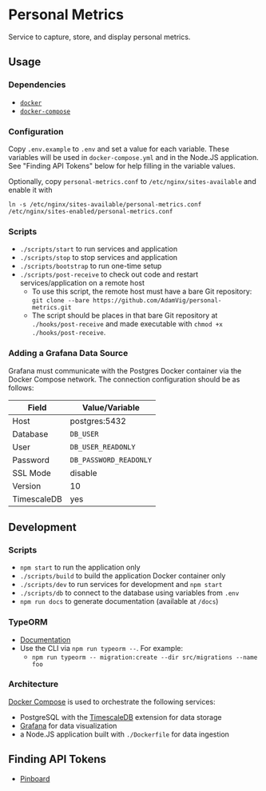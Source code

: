 # Personal Metrics

Service to capture, store, and display personal metrics.

## Usage

### Dependencies

- [`docker`](https://docs.docker.com/install/)
- [`docker-compose`](https://docs.docker.com/compose/install/)

### Configuration

Copy `.env.example` to `.env` and set a value for each variable. These variables will be used in `docker-compose.yml`
and in the Node.JS application. See "Finding API Tokens" below for help filling in the variable values.

Optionally, copy `personal-metrics.conf` to `/etc/nginx/sites-available` and enable it with

```shell
ln -s /etc/nginx/sites-available/personal-metrics.conf /etc/nginx/sites-enabled/personal-metrics.conf
```

### Scripts

- `./scripts/start` to run services and application
- `./scripts/stop` to stop services and application
- `./scripts/bootstrap` to run one-time setup
- `./scripts/post-receive` to check out code and restart services/application on a remote host
  - To use this script, the remote host must have a bare Git repository: `git clone --bare https://github.com/AdamVig/personal-metrics.git`
  - The script should be places in that bare Git repository at `./hooks/post-receive` and made executable with
    `chmod +x ./hooks/post-receive`.

### Adding a Grafana Data Source

Grafana must communicate with the Postgres Docker container via the Docker Compose network. The connection configuration
should be as follows:

| Field       | Value/Variable         |
| ----------- | ---------------------- |
| Host        | postgres:5432          |
| Database    | `DB_USER`              |
| User        | `DB_USER_READONLY`     |
| Password    | `DB_PASSWORD_READONLY` |
| SSL Mode    | disable                |
| Version     | 10                     |
| TimescaleDB | yes                    |

## Development

### Scripts

- `npm start` to run the application only
- `./scripts/build` to build the application Docker container only
- `./scripts/dev` to run services for development and `npm start`
- `./scripts/db` to connect to the database using variables from `.env`
- `npm run docs` to generate documentation (available at `/docs`)

### TypeORM

- [Documentation](https://typeorm.io/)
- Use the CLI via `npm run typeorm --`. For example:
  - `npm run typeorm -- migration:create --dir src/migrations --name foo`

### Architecture

[Docker Compose](https://docs.docker.com/compose) is used to orchestrate the following services:

- PostgreSQL with the [TimescaleDB](https://docs.timescale.com) extension for data storage
- [Grafana](https://grafana.com/docs/) for data visualization
- a Node.JS application built with `./Dockerfile` for data ingestion

## Finding API Tokens

- [Pinboard](https://pinboard.in/settings/password)
